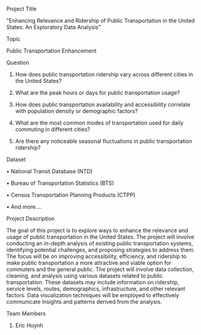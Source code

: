 Project Title

"Enhancing Relevance and Ridership of Public Transportation in the United States: An Exploratory Data Analysis"


Topic

  Public Transportation Enhancement


Question

  1.	How does public transportation ridership vary across different cities in the United States?

  3.	What are the peak hours or days for public transportation usage?
     
  5.	How does public transportation availability and accessibility correlate with population density or demographic factors?
     
  7.	What are the most common modes of transportation used for daily commuting in different cities?
     
  9.	Are there any noticeable seasonal fluctuations in public transportation ridership?

   
Dataset

  •	National Transit Database (NTD)
  
  •	Bureau of Transportation Statistics (BTS)
  
  •	Census Transportation Planning Products (CTPP)
  
  •	And more….


Project Description

  The goal of this project is to explore ways to enhance the relevance and usage of public transportation in the United States. The project will involve conducting an in-depth analysis of existing public transportation systems, identifying potential challenges, and proposing strategies to address them. The focus will be on improving accessibility, efficiency, and ridership to make public transportation a more attractive and viable option for commuters and the general public.
  The project will involve data collection, cleaning, and analysis using various datasets related to public transportation. These datasets may include information on ridership, service levels, routes, demographics, infrastructure, and other relevant factors. Data visualization techniques will be employed to effectively communicate insights and patterns derived from the analysis.


Team Members

  1.	Eric Huynh
